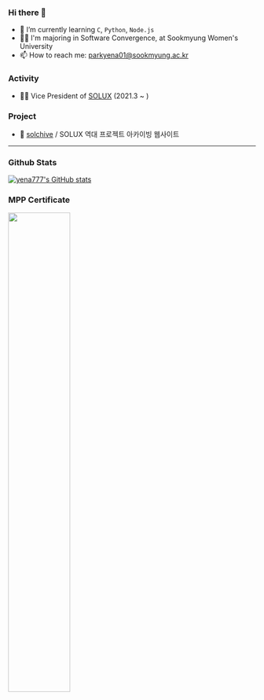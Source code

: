 ### Hi there 👋
- 🌱 I’m currently learning `C`, `Python`, `Node.js`
- 👩‍🎓 I'm majoring in Software Convergence, at Sookmyung Women's University
- 📫 How to reach me: parkyena01@sookmyung.ac.kr

### Activity
- 👩‍💼 Vice President of [SOLUX](https://sm-solux.github.io/) (2021.3 ~ )

### Project
- 💾 [solchive](https://github.com/Yena777/solchive.git) / SOLUX 역대 프로젝트 아카이빙 웹사이트

***
### Github Stats
[![yena777's GitHub stats](https://github-readme-stats.vercel.app/api?username=yena777)](https://github.com/yena777/github-readme-stats)

### MPP Certificate
<img src="https://user-images.githubusercontent.com/76472415/109378758-62481800-7918-11eb-9d61-1a382dc4ec2d.jpg" width="50%" height="50%" align="left">

<!--
**Yena777/Yena777** is a ✨ _special_ ✨ repository because its `README.md` (this file) appears on your GitHub profile.

![Certificate_1](https://user-images.githubusercontent.com/76472415/109378758-62481800-7918-11eb-9d61-1a382dc4ec2d.jpg){: width="50%" height="50%"}
Here are some ideas to get you started:

- 🔭 I’m currently working on ...

- 👯 I’m looking to collaborate on ...
- 🤔 I’m looking for help with ...
- 💬 Ask me about ...

- 😄 Pronouns: ...
- ⚡ Fun fact: ...
-->

